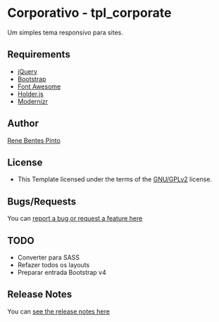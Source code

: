 Corporativo - tpl_corporate
===========================

Um simples tema responsivo para sites.

Requirements
------------

* [jQuery](http://www.jquery.com)
* [Bootstrap](http://www.getbootstrap.com)
* [Font Awesome](http://fontawesome.io)
* [Holder.js](http://imsky.github.io/holder)
* [Modernizr](http://modernizr.com/)

Author
------

[Rene Bentes Pinto](http://github.com/renebentes)

License
--------

* This Template licensed under the terms of the [GNU/GPLv2](http://github.com/renebentes/tpl_corporate/blob/master/LICENSE) license.

Bugs/Requests
-------------

You can [report a bug or request a feature here](http://github.com/renebentes/tpl_corporate/issues)

TODO
----

* Converter para SASS
* Refazer todos os layouts
* Preparar entrada Bootstrap v4

Release Notes
-------------

You can [see the release notes here](http://github.com/renebentes/tpl_corporate/blob/master/CHANGELOG.md)
